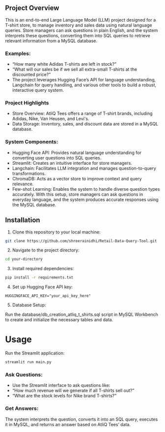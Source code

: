 ## Project Overview
This is an end-to-end Large Language Model (LLM) project designed for a T-shirt store, to manage inventory and sales data using natural language queries. Store managers can ask questions in plain English, and the system interprets these questions, converting them into SQL queries to retrieve relevant information from a MySQL database.

### Examples:

- “How many white Adidas T-shirts are left in stock?”
- “What will our sales be if we sell all extra-small T-shirts at the discounted price?”
- The project leverages Hugging Face’s API for language understanding, Langchain for query handling, and various other tools to build a robust, interactive query system.

### Project Highlights
- Store Overview: AtliQ Tees offers a range of T-shirt brands, including Adidas, Nike, Van Heusen, and Levi's.
- Data Storage: Inventory, sales, and discount data are stored in a MySQL database.
### System Components:
- Hugging Face API: Provides natural language understanding for converting user questions into SQL queries.
- Streamlit: Creates an intuitive interface for store managers.
- Langchain: Facilitates LLM integration and manages question-to-query transformations.
- ChromaDB: Acts as a vector store to improve context and query relevance.
- Few-shot Learning: Enables the system to handle diverse question types accurately.
With this setup, store managers can ask questions in everyday language, and the system produces accurate responses using the MySQL database.


## Installation

1. Clone this repository to your local machine:
   
```bash
git clone https://github.com/shreerainidhi/Retail-Data-Query-Tool.git
```
2. Navigate to the project directory:
   
```bash
cd your-directory
```

3. Install required dependencies:
   
```bash
pip install -r requirements.txt
```
4. Set up Hugging Face API key:
```
HUGGINGFACE_API_KEY="your_api_key_here"
```

5. Database Setup:

 Run the database/db_creation_atliq_t_shirts.sql script in MySQL Workbench to create and initialize the necessary tables and data.

# Usage
Run the Streamlit application:

```bash
streamlit run main.py
```

### Ask Questions:

- Use the Streamlit interface to ask questions like:
- “How much revenue will we generate if all T-shirts sell out?”
- “What are the stock levels for Nike brand T-shirts?”
  
### Get Answers:

The system interprets the question, converts it into an SQL query, executes it in MySQL, and returns an answer based on AtliQ Tees’ data.
